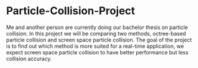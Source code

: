 # Particle-Collision-Project
Me and another person are currently doing our bachelor thesis on particle collision. In this project we will be comparing two methods, octree-based particle collision and screen space particle collision. The goal of the project is to find out which method is more suited for a real-time application, we expect screen space particle collision to have better performance but less collision accuracy.
